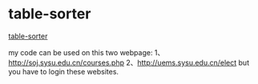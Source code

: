 # table-sorter

[table-sorter](http://my.ss.sysu.edu.cn/wiki/display/SPSP/Lab+02.+Table+Sorter)

my code can be used on this two webpage:
1、http://soj.sysu.edu.cn/courses.php
2、http://uems.sysu.edu.cn/elect
but you have to login these websites.

